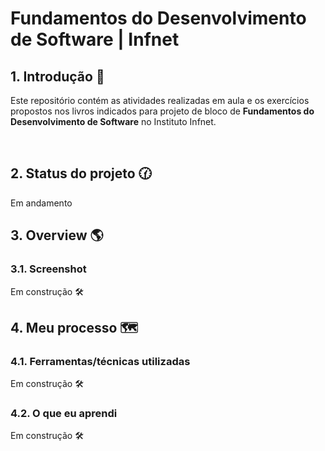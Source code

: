 # Fundamentos do Desenvolvimento de Software | Infnet

## 1. Introdução 📝

Este repositório contém as atividades realizadas em aula e os exercícios propostos nos livros indicados para projeto de bloco de **Fundamentos do Desenvolvimento de Software** no Instituto Infnet.

<br>

## 2. Status do projeto 🕜

Em andamento
<br>

## 3. Overview 🌎

### 3.1. Screenshot

Em construção 🛠️

## 4. Meu processo 🗺️

### 4.1. Ferramentas/técnicas utilizadas

Em construção 🛠️

### 4.2. O que eu aprendi

Em construção 🛠️
